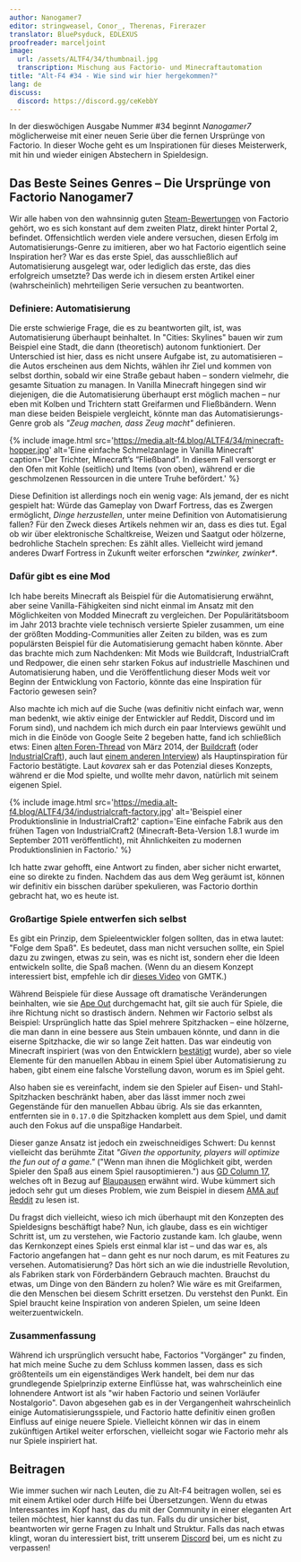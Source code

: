```yaml
---
author: Nanogamer7
editor: stringweasel, Conor_, Therenas, Firerazer
translator: BluePsyduck, EDLEXUS
proofreader: marceljoint
image:
  url: /assets/ALTF4/34/thumbnail.jpg
  transcription: Mischung aus Factorio- und Minecraftautomation
title: "Alt-F4 #34 - Wie sind wir hier hergekommen?"
lang: de
discuss:
  discord: https://discord.gg/ceKebbY
---
```


In der dieswöchigen Ausgabe Nummer #34 beginnt *Nanogamer7* möglicherweise mit einer neuen Serie über die fernen Ursprünge von Factorio. In dieser Woche geht es um Inspirationen für dieses Meisterwerk, mit hin und wieder einigen Abstechern in Spieldesign.

## Das Beste Seines Genres – Die Ursprünge von Factorio <author>Nanogamer7</author>

Wir alle haben von den wahnsinnig guten [Steam-Bewertungen](https://steamdb.info/stats/gameratings/) von Factorio gehört, wo es sich konstant auf dem zweiten Platz, direkt hinter Portal 2, befindet. Offensichtlich werden viele andere versuchen, diesen Erfolg im Automatisierungs-Genre zu imitieren, aber wo hat Factorio eigentlich seine Inspiration her? War es das erste Spiel, das ausschließlich auf Automatisierung ausgelegt war, oder lediglich das erste, das dies erfolgreich umsetzte? Das werde ich in diesem ersten Artikel einer (wahrscheinlich) mehrteiligen Serie versuchen zu beantworten.

### Definiere: Automatisierung

Die erste schwierige Frage, die es zu beantworten gilt, ist, was Automatisierung überhaupt beinhaltet. In "Cities: Skylines" bauen wir zum Beispiel eine Stadt, die dann (theoretisch) autonom funktioniert. Der Unterschied ist hier, dass es nicht unsere Aufgabe ist, zu automatisieren – die Autos erscheinen aus dem Nichts, wählen ihr Ziel und kommen von selbst dorthin, sobald wir eine Straße gebaut haben – sondern vielmehr, die gesamte Situation zu managen. In Vanilla Minecraft hingegen sind wir diejenigen, die die Automatisierung überhaupt erst möglich machen – nur eben mit Kolben und Trichtern statt Greifarmen und Fließbändern. Wenn man diese beiden Beispiele vergleicht, könnte man das Automatisierungs-Genre grob als *"Zeug machen, dass Zeug macht"* definieren.

{% include image.html src='https://media.alt-f4.blog/ALTF4/34/minecraft-hopper.jpg' alt='Eine einfache Schmelzanlage in Vanilla Minecraft' caption='Der Trichter, Minecraft’s “Fließband”. In diesem Fall versorgt er den Ofen mit Kohle (seitlich) und Items (von oben), während er die geschmolzenen Ressourcen in die untere Truhe befördert.' %}

Diese Definition ist allerdings noch ein wenig vage: Als jemand, der es nicht gespielt hat: Würde das Gameplay von Dwarf Fortress, das es Zwergen ermöglicht, *Dinge herzustellen*, unter meine Definition von Automatisierung fallen? Für den Zweck dieses Artikels nehmen wir an, dass es dies tut. Egal ob wir über elektronische Schaltkreise, Weizen und Saatgut oder hölzerne, bedrohliche Stacheln sprechen: Es zählt alles. Vielleicht wird jemand anderes Dwarf Fortress in Zukunft weiter erforschen *\*zwinker, zwinker\**.

### Dafür gibt es eine Mod

Ich habe bereits Minecraft als Beispiel für die Automatisierung erwähnt, aber seine Vanilla-Fähigkeiten sind nicht einmal im Ansatz mit den Möglichkeiten von Modded Minecraft zu vergleichen. Der Populäritätsboom im Jahr 2013 brachte viele technisch versierte Spieler zusammen, um eine der größten Modding-Communities aller Zeiten zu bilden, was es zum populärsten Beispiel für die Automatisierung gemacht haben könnte. Aber das brachte mich zum Nachdenken: Mit Mods wie Buildcraft, IndustrialCraft und Redpower, die einen sehr starken Fokus auf industrielle Maschinen und Automatisierung haben, und die Veröffentlichung dieser Mods weit vor Beginn der Entwicklung von Factorio, könnte das eine Inspiration für Factorio gewesen sein?

Also machte ich mich auf die Suche (was definitiv nicht einfach war, wenn man bedenkt, wie aktiv einige der Entwickler auf Reddit, Discord und im Forum sind), und nachdem ich mich durch ein paar Interviews gewühlt und mich in die Einöde von Google Seite 2 begeben hatte, fand ich schließlich etws: Einen [alten Foren-Thread](https://forums.factorio.com/viewtopic.php?f=5&t=3026) von März 2014, der [Buildcraft](https://sourceforge.net/projects/buildcraft/) (oder [IndustrialCraft](https://www.industrial-craft.net/)), auch laut [einem anderen Interview](https://youtu.be/zdttvM3dwPk?t=77)) als Hauptinspiration für Factorio bestätigte. Laut *kovarex* sah er das Potenzial dieses Konzepts, während er die Mod spielte, und wollte mehr davon, natürlich mit seinem eigenen Spiel.

{% include image.html src='https://media.alt-f4.blog/ALTF4/34/industrialcraft-factory.jpg' alt='Beispiel einer Produktionslinie in IndustrialCraft2' caption='Eine einfache Fabrik aus den frühen Tagen von IndustrialCraft2 (Minecraft-Beta-Version 1.8.1 wurde im September 2011 veröffentlicht), mit Ähnlichkeiten zu modernen Produktionslinien in Factorio.' %}

Ich hatte zwar gehofft, eine Antwort zu finden, aber sicher nicht erwartet, eine so direkte zu finden. Nachdem das aus dem Weg geräumt ist, können wir definitiv ein bisschen darüber spekulieren, was Factorio dorthin gebracht hat, wo es heute ist.

### Großartige Spiele entwerfen sich selbst

Es gibt ein Prinzip, dem Spieleentwickler folgen sollten, das in etwa lautet: "Folge dem Spaß". Es bedeutet, dass man nicht versuchen sollte, ein Spiel dazu zu zwingen, etwas zu sein, was es nicht ist, sondern eher die Ideen entwickeln sollte, die Spaß machen. (Wenn du an diesem Konzept interessiert bist, empfehle ich dir [dieses Video](https://youtu.be/kMDe7_YwVKI) von GMTK.)

Während Beispiele für diese Aussage oft dramatische Veränderungen  beinhalten, wie sie [Ape Out](https://en.wikipedia.org/wiki/Ape_Out) durchgemacht hat, gilt sie auch für Spiele, die ihre Richtung nicht so drastisch ändern. Nehmen wir Factorio selbst als Beispiel: Ursprünglich hatte das Spiel mehrere Spitzhacken – eine hölzerne, die man dann in eine bessere aus Stein umbauen könnte, und dann in die eiserne Spitzhacke, die wir so lange Zeit hatten. Das war eindeutig von Minecraft inspiriert (was von den Entwicklern [bestätigt](https://www.factorio.com/blog/post/fff-266) wurde), aber so viele Elemente für den manuellen Abbau in einem Spiel über Automatisierung zu haben, gibt einem eine falsche Vorstellung davon, worum es im Spiel geht.

Also haben sie es vereinfacht, indem sie den Spieler auf Eisen- und Stahl-Spitzhacken beschränkt haben, aber das lässt immer noch zwei Gegenstände für den manuellen Abbau übrig. Als sie das erkannten, entfernten sie in `0.17.0` die Spitzhacken komplett aus dem Spiel, und damit auch den Fokus auf die unspaßige Handarbeit.

Dieser ganze Ansatz ist jedoch ein zweischneidiges Schwert: Du kennst vielleicht das berühmte Zitat *"Given the opportunity, players will optimize the fun out of a game."* ("Wenn man ihnen die Möglichkeit gibt, werden Spieler den Spaß aus einem Spiel rausoptimieren.") aus [GD Column 17](https://www.designer-notes.com/?p=369), welches oft in Bezug auf [Blaupausen](https://alt-f4.blog/ALTF4-22/) erwähnt wird. Wube kümmert sich jedoch sehr gut um dieses Problem, wie zum Beispiel in diesem [AMA auf Reddit](https://www.reddit.com/r/factorio/comments/in5d3i/developer_technicaloriented_ama/g45ay4e/) zu lesen ist.

Du fragst dich vielleicht, wieso ich mich überhaupt mit den Konzepten des Spieldesigns beschäftigt habe? Nun, ich glaube, dass es ein wichtiger Schritt ist, um zu verstehen, wie Factorio zustande kam. Ich glaube, wenn das Kernkonzept eines Spiels erst einmal klar ist – und das war es, als Factorio angefangen hat – dann geht es nur noch darum, es mit Features zu versehen. Automatisierung? Das hört sich an wie die industrielle Revolution, als Fabriken stark von Förderbändern Gebrauch machten. Brauchst du etwas, um Dinge von den Bändern zu holen? Wie wäre es mit Greifarmen, die den Menschen bei diesem Schritt ersetzen. Du verstehst den Punkt. Ein Spiel braucht keine Inspiration von anderen Spielen, um seine Ideen weiterzuentwickeln.

### Zusammenfassung

Während ich ursprünglich versucht habe, Factorios "Vorgänger" zu finden, hat mich meine Suche zu dem Schluss kommen lassen, dass es sich größtenteils um ein eigenständiges Werk handelt, bei dem nur das grundlegende Spielprinzip externe Einflüsse hat, was wahrscheinlich eine lohnendere Antwort ist als "wir haben Factorio und seinen Vorläufer Nostalgorio". Davon abgesehen gab es in der Vergangenheit wahrscheinlich einige Automatisierungsspiele, und Factorio hatte definitiv einen großen Einfluss auf einige neuere Spiele. Vielleicht können wir das in einem zukünftigen Artikel weiter erforschen, vielleicht sogar wie Factorio mehr als nur Spiele inspiriert hat.

## Beitragen

Wie immer suchen wir nach Leuten, die zu Alt-F4 beitragen wollen, sei es mit einem Artikel oder durch Hilfe bei Übersetzungen. Wenn du etwas Interessantes im Kopf hast, das du mit der Community in einer eleganten Art teilen möchtest, hier kannst du das tun. Falls du dir unsicher bist, beantworten wir gerne Fragen zu Inhalt und Struktur. Falls das nach  etwas klingt, woran du interessiert bist, tritt unserem [Discord](https://discord.gg/nxnCFkb) bei, um es nicht zu verpassen!

